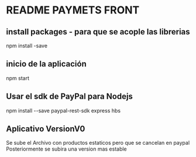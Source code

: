 # README PAYMETS FRONT

 ## install packages - para que se acople las librerias
npm install -save

 ## inicio de la aplicación
npm start
## Usar el sdk de PayPal para Nodejs
npm install --save paypal-rest-sdk express hbs

## Aplicativo VersionV0
Se sube el Archivo con productos estaticos pero que se cancelan en paypal
Posteriormente se subira una version mas estable
